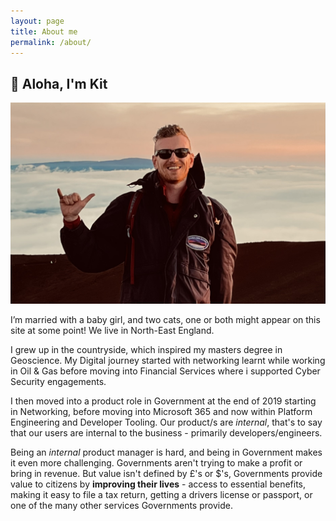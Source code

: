 ```yaml
---
layout: page
title: About me
permalink: /about/
---
```

## :wave: Aloha, I'm Kit

![Image of me throwing a shaka at the top of Mauna Kea](/assets/images/Me.jpeg)

I’m married with a baby girl, and two cats, one or both might appear on this site at some point! We live in North-East England.

I grew up in the countryside, which inspired my masters degree in Geoscience. My Digital journey started with networking learnt while working in Oil & Gas before moving into Financial Services where i supported Cyber Security engagements.

I then moved into a product role in Government at the end of 2019 starting in Networking, before moving into Microsoft 365 and now within Platform Engineering and Developer Tooling. Our product/s are *internal*, that's to say that our users are internal to the business - primarily developers/engineers.

Being an *internal* product manager is hard, and being in Government makes it even more challenging. Governments aren't trying to make a profit or bring in revenue. But value isn't defined by £'s or $'s, Governments provide value to citizens by **improving their lives** - access to essential benefits, making it easy to file a tax return, getting a drivers license or passport, or one of the many other services Governments provide.

